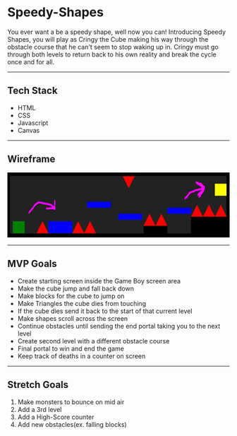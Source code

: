 # Speedy-Shapes

You ever want a be a speedy shape, well now you can! Introducing Speedy Shapes, you will play as Cringy the Cube making his way through the obstacle course that he can't seem to stop waking up in. Cringy must go through both levels to return back to his own reality and break the cycle once and for all.

---

## Tech Stack

- HTML
- CSS
- Javascript
- Canvas

---

## Wireframe

![Wireframe](./images/Wireframe.JPG)

---

## MVP Goals

- Create starting screen inside the Game Boy screen area
- Make the cube jump and fall back down
- Make blocks for the cube to jump on
- Make Triangles the cube dies from touching
- If the cube dies send it back to the start of that current level
- Make shapes scroll across the screen
- Continue obstacles until sending the end portal taking you to the next level
- Create second level with a different obstacle course
- Final portal to win and end the game
- Keep track of deaths in a counter on screen

---

## Stretch Goals

1. Make monsters to bounce on mid air
2. Add a 3rd level
3. Add a High-Score counter
4. Add new obstacles(ex. falling blocks)

